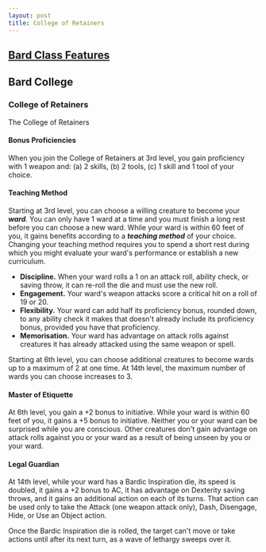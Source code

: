 ```yaml
---
layout: post
title: College of Retainers
---
```


## [**Bard Class Features**](https://2014.5e.tools/classes.html#bard_phb)

## **Bard College**

### College of Retainers

The College of Retainers

#### **Bonus Proficiencies**

When you join the College of Retainers at 3rd level, you gain proficiency with 1 weapon and: (a) 2 skills, (b) 2 tools, (c) 1 skill and 1 tool of your choice.

#### **Teaching Method**

Starting at 3rd level, you can choose a willing creature to become your ***ward***. You can only have 1 ward at a time and you must finish a long rest before you can choose a new ward. While your ward is within 60 feet of you, it gains benefits according to a ***teaching method*** of your choice. Changing your teaching method requires you to spend a short rest during which you might evaluate your ward's performance or establish a new curriculum.

- **Discipline.** When your ward rolls a 1 on an attack roll, ability check, or saving throw, it can re-roll the die and must use the new roll.
- **Engagement.** Your ward's weapon attacks score a critical hit on a roll of 19 or 20.
- **Flexibility.** Your ward can add half its proficiency bonus, rounded down, to any ability check it makes that doesn't already include its proficiency bonus, provided you have that proficiency.
- **Memorisation.** Your ward has advantage on attack rolls against creatures it has already attacked using the same weapon or spell.

Starting at 6th level, you can choose additional creatures to become wards up to a maximum of 2 at one time. At 14th level, the maximum number of wards you can choose increases to 3.

#### **Master of Etiquette**

At 6th level, you gain a +2 bonus to initiative. While your ward is within 60 feet of you, it gains a +5 bonus to initiative. Neither you or your ward can be surprised while you are conscious. Other creatures don't gain advantage on attack rolls against you or your ward as a result of being unseen by you or your ward.

#### **Legal Guardian**

At 14th level, while your ward has a Bardic Inspiration die, its speed is doubled, it gains a +2 bonus to AC, it has advantage on Dexterity saving throws, and it gains an additional action on each of its turns. That action can be used only to take the Attack (one weapon attack only), Dash, Disengage, Hide, or Use an Object action.

Once the Bardic Inspiration die is rolled, the target can't move or take actions until after its next turn, as a wave of lethargy sweeps over it.
